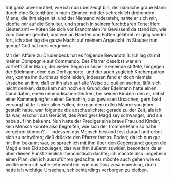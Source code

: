 <a name="79"></a>

trat ganz unvermuthet, wie ich nun überzeugt bin, der nämliche 
graue Mann durch eine Seitenthüre in mein Zimmer;
mit der schrecklich drohenden Miene, die ihm eigen ist, und
der Niemand widersteht, nahte er sich mir, klopfte mir auf
die Schulter, und sprach in seinem furchtbaren Tone: Herr
Lieutenant! — hüten Sie sich vor Brandmalen im Gewissen! 
da stand ich, wie vom Donner gerührt, und wie an
Händen und Füßen gelähmt: er ging wieder fort, ich aber
lag die ganze Nacht auf meinem Angesicht im Staube; nun
genug! Gott hat mirs vergeben.

Mit der Affaire zu Drudenbeck hat es folgende Bewandtniß: 
Ich lag da mit meiner Compagnie auf Commando.
Der Pfarrer daselbst war ein vortrefflicher Mann, der vielen 
Segen in seiner Gemeinde stiftete, hingegen der Edelmann, 
dem das Dorf gehörte, und der auch zugleich Kirchenpatron 
war, konnte ihn durchaus nicht leiden, indessen
fand er doch niemals Ursache an ihm; daß er ihn also auf
alle Weise zu quälen suchte, läßt sich leicht denken; dazu
kam nun noch ein Grund: der Edelmann hatte einen Candidaten, 
einen neumodischen Gecken, bei seinen Kindern
den er, nebst einer Kammerjungfer seiner Gemahlin, aus
gewissen Ursachen, gern bald versorgt hätte. Unter allen
Fallen, die man dem edlen Manne von jeher gestellt hatte,
war folgende die abscheulichste: gerade zu der Zeit, als ich
da war, erscholl das Gerücht, des Predigers Magd sey
schwanger, und sie habe auf ihn bekannt. Nun hatte der
Prediger eine brave Frau und Kinder, kein Mensch konnte
also begreifen, wie sich der fromme Mann so habe vergehen
können? — indessen das Mensch bestand fest darauf und
erbot sich zu schwören; dieß drückte den Pfarrer fast zu
Boden; da ich nun gut mit ihm bekannt war, so sprach
ich mit ihm über den Gegenstand; gegen die Magd einen
Eid abzulegen, das war ihm äußerst zuwider, besonders da
er über diesen Punkt ziemlich menonistisch dachte; ich machte
also insgeheim einen Plan, den ich auszuführen gedachte,
es möchte auch gehen wie es wollte: denn ich sahe sehr
wohl ein, wie das Ding zusammenhing, doch hatte ich wichtige 
Ursachen, schlechterdings verborgen zu bleiben.

